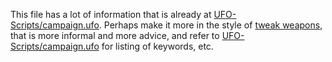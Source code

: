 This file has a lot of information that is already at
[UFO-Scripts/campaign.ufo](UFO-Scripts/campaign.ufo "wikilink"). Perhaps
make it more in the style of [tweak weapons](tweak_weapons "wikilink"),
that is more informal and more advice, and refer to
[UFO-Scripts/campaign.ufo](UFO-Scripts/campaign.ufo "wikilink") for
listing of keywords, etc.